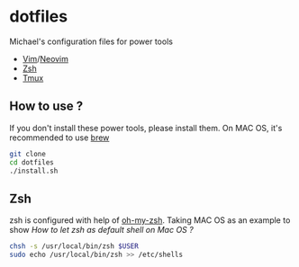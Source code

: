 # dotfiles

Michael's configuration files for power tools
* [Vim](http://www.vim.org)/[Neovim](http://neovim.io/)
* [Zsh](http://www.zsh.org)
* [Tmux](http://tmux.github.io)

## How to use ?

If you don't install these power tools, please install them. On MAC OS, it's recommended
to use [brew](http://brew.sh)

```sh
git clone
cd dotfiles
./install.sh
```

## Zsh

zsh is configured with help of [oh-my-zsh](https://github.com/robbyrussell/oh-my-zsh).
Taking MAC OS as an example to show *How to let zsh as default shell on Mac OS ?*

```sh
chsh -s /usr/local/bin/zsh $USER
sudo echo /usr/local/bin/zsh >> /etc/shells
```
